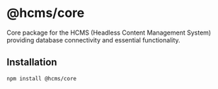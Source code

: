# @hcms/core

Core package for the HCMS (Headless Content Management System) providing database connectivity and essential functionality.

## Installation

```bash
npm install @hcms/core
```


